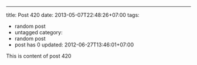 ---
title: Post 420
date: 2013-05-07T22:48:26+07:00
tags:
  - random post
  - untagged
category:
  - random post
  - post has 0
updated: 2012-06-27T13:46:01+07:00

This is content of post 420